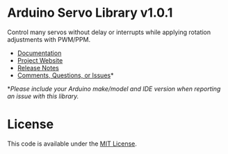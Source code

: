 # Arduino Servo Library v1.0.1
Control many servos without delay or interrupts while applying rotation adjustments with PWM/PPM.

* [Documentation](http://robotsbigdata.com/docs-arduino-servo.html)
* [Project Website](http://robotsbigdata.com)
* [Release Notes](https://github.com/alextaujenis/RBD_Servo/releases)
* [Comments, Questions, or Issues](https://github.com/alextaujenis/RBD_Servo/issues/new)*

\**Please include your Arduino make/model and IDE version when reporting an issue with this library.*

# License
This code is available under the [MIT License](http://opensource.org/licenses/mit-license.php).